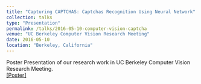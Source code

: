 ```yaml
---
title: "Capturing CAPTCHAS: Captchas Recognition Using Neural Network"
collection: talks
type: "Presentation"
permalink: /talks/2016-05-10-computer-vision-captcha
venue: "UC Berkeley Computer Vision Research Meeting"
date: 2016-05-10
location: "Berkeley, California"
---
```


Poster Presentation of our research work in UC Berkeley Computer Vision Research Meeting. <br>
[[Poster]](https://kadysongbb.github.io/files/2016-spring-cs280-captcha-recoginition.pdf)